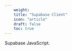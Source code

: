 ```yaml
---
    weight: 
    title: "Supabase Client"
    icon: "article"
    draft: false
    toc: true
---
```



Supabase JavaScript.